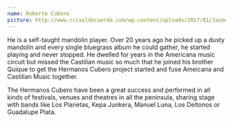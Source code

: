 ```yaml
---
name: Roberto Cubero
picture: http://www.crisoldecuerda.com/wp-content/uploads/2017/01/Jaime-Muñoz-foto-env-123x123-2017.jpg
---
```


He is a self-taught mandolin player. Over 20 years ago he picked up a dusty mandolin and every single bluegrass album he could gather, he started playing and never stopped. He dwelled for years in the Americana music circuit but missed the Castilian music so much that he joined his brother Quique to get the Hermanos Cubero project started and fuse Ameicana and Castilian Music together.

The Hermanos Cubero have been a great success and performed in all kinds of festivals, venues and theatres in all the peninsula, sharing stage with bands like Los Planetas, Kepa Junkera, Manuel Luna, Los Deltonos or Guadalupe Plata.
